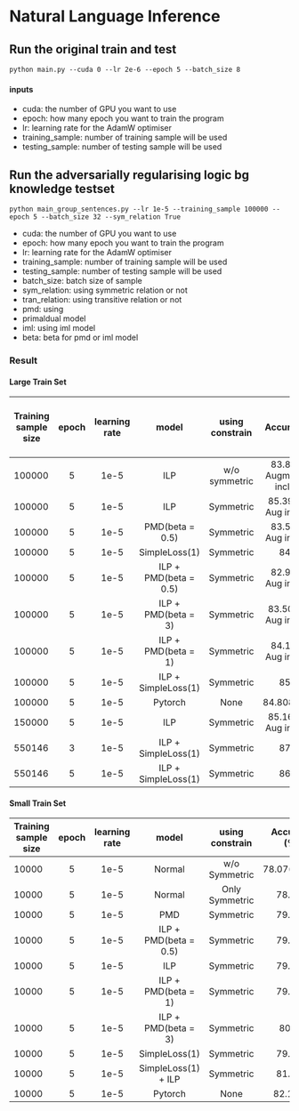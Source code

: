 # Natural Language Inference
## Run the original train and test

```
python main.py --cuda 0 --lr 2e-6 --epoch 5 --batch_size 8
```

#### inputs

- cuda: the number of GPU you want to use
- epoch: how many epoch you want to train the program
- lr: learning rate for the AdamW optimiser
- training_sample: number of training sample will be used
- testing_sample: number of testing sample will be used

## Run the adversarially regularising logic bg knowledge testset

```
python main_group_sentences.py --lr 1e-5 --training_sample 100000 --epoch 5 --batch_size 32 --sym_relation True
```
- cuda: the number of GPU you want to use
- epoch: how many epoch you want to train the program
- lr: learning rate for the AdamW optimiser
- training_sample: number of training sample will be used
- testing_sample: number of testing sample will be used
- batch_size: batch size of sample
- sym_relation: using symmetric relation or not
- tran_relation: using transitive relation or not
- pmd: using 
- primaldual model
- iml: using iml model
- beta: beta for pmd or iml model

### Result  
#### Large Train Set  
Training sample size | epoch | learning rate | model | using constrain | Accuracy (%) | Accuracy on Augmented test only (%)
--- | :---: | :---: | :---: | :---: | :---: | ---:
100000 | 5 | 1e-5 | ILP | w/o symmetric | 83.89 (Dev Augmentation included) | Not Test 
100000 | 5 | 1e-5 | ILP | Symmetric | 85.392 (Dev Aug included) | Not Test
100000 | 5 | 1e-5 | PMD(beta = 0.5) | Symmetric | 83.57 (Dev Aug included) | 67.600
100000 | 5 | 1e-5 | SimpleLoss(1) | Symmetric | 84.058 | 67.900
100000 | 5 | 1e-5 | ILP + PMD(beta = 0.5) | Symmetric | 82.99 (Dev Aug included) | Not Test
100000 | 5 | 1e-5 | ILP + PMD(beta = 3) | Symmetric | 83.508 (Dev Aug included) | Not Test
100000 | 5 | 1e-5 | ILP + PMD(beta = 1) | Symmetric | 84.12 (Dev Aug included) | 73.800
100000 | 5 | 1e-5 | ILP + SimpleLoss(1) | Symmetric | 85.650 | 76.800
100000 | 5 | 1e-5 | Pytorch | None | 84.808(88.16) | 68.05
150000 | 5 | 1e-5 | ILP | Symmetric | 85.167 (Dev Aug included) | Not Test
550146 | 3 | 1e-5 | ILP + SimpleLoss(1) | Symmetric | 87.575 | 81.750
550146 | 5 | 1e-5 | ILP + SimpleLoss(1) | Symmetric | 86.367 | 72.650


#### Small Train Set  

Training sample size | epoch | learning rate | model | using constrain | Accuracy (%) | Accuracy on Augmented test only (%)
--- | :---: | :---: | :---: | :---: | :---: | ---:  
10000  | 5 | 1e-5 | Normal | w/o Symmetric | 78.07(80.17) | 57.200(61.000)
10000  | 5 | 1e-5 | Normal | Only Symmetric | 78.280 | 60.600
10000  | 5 | 1e-5 | PMD | Symmetric | 79.290 | 60.300
10000  | 5 | 1e-5 | ILP + PMD(beta = 0.5) | Symmetric | 79.392 | 60.400
10000  | 5 | 1e-5 | ILP | Symmetric | 79.510 | 62.700
10000  | 5 | 1e-5 | ILP + PMD(beta = 1) | Symmetric | 79.783 | 65.550
10000  | 5 | 1e-5 | ILP + PMD(beta = 3) | Symmetric | 80.99 | 64.100
10000  | 5 | 1e-5 | SimpleLoss(1) | Symmetric | 79.583 | 59.250
10000  | 5 | 1e-5 | SimpleLoss(1) + ILP | Symmetric | 81.933 | 70.150
10000  | 5 | 1e-5 | Pytorch | None | 82.1083 | 65.0503

